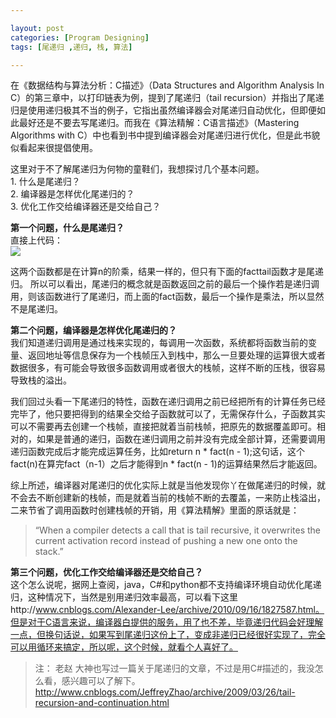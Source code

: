 ```yaml
---

layout: post
categories: [Program Designing]
tags: [尾递归 ,递归, 栈, 算法]

---
```


在《数据结构与算法分析：C描述》（Data Structures and Algorithm Analysis In C）的第三章中，以打印链表为例，提到了尾递归（tail recursion）并指出了尾递归是使用递归极其不当的例子，它指出虽然编译器会对尾递归自动优化，但即便如此最好还是不要去写尾递归。而我在《算法精解：C语言描述》（Mastering Algorithms with C）中也看到书中提到编译器会对尾递归进行优化，但是此书貌似看起来很提倡使用。

这里对于不了解尾递归为何物的童鞋们，我想探讨几个基本问题。  
	1. 什么是尾递归？  
	2. 编译器是怎样优化尾递归的？  
	3. 优化工作交给编译器还是交给自己？

**第一个问题，什么是尾递归？**  
直接上代码：  
![](http://img3.douban.com/view/note/large/public/p7993073.jpg)  

这两个函数都是在计算n的阶乘，结果一样的，但只有下面的facttail函数才是尾递归。
所以可以看出，尾递归的概念就是函数返回之前的最后一个操作若是递归调用，则该函数进行了尾递归，而上面的fact函数，最后一个操作是乘法，所以显然不是尾递归。

**第二个问题，编译器是怎样优化尾递归的？**  
我们知道递归调用是通过栈来实现的，每调用一次函数，系统都将函数当前的变量、返回地址等信息保存为一个栈帧压入到栈中，那么一旦要处理的运算很大或者数据很多，有可能会导致很多函数调用或者很大的栈帧，这样不断的压栈，很容易导致栈的溢出。

我们回过头看一下尾递归的特性，函数在递归调用之前已经把所有的计算任务已经完毕了，他只要把得到的结果全交给子函数就可以了，无需保存什么，子函数其实可以不需要再去创建一个栈帧，直接把就着当前栈帧，把原先的数据覆盖即可。相对的，如果是普通的递归，函数在递归调用之前并没有完成全部计算，还需要调用递归函数完成后才能完成运算任务，比如return n * fact(n - 1);这句话，这个fact(n)在算完fact（n-1）之后才能得到n * fact(n - 1)的运算结果然后才能返回。

综上所述，编译器对尾递归的优化实际上就是当他发现你丫在做尾递归的时候，就不会去不断创建新的栈帧，而是就着当前的栈帧不断的去覆盖，一来防止栈溢出，二来节省了调用函数时创建栈帧的开销，用《算法精解》里面的原话就是：  
> “When a compiler detects a call that is tail recursive, it overwrites the current activation record instead of pushing a new one onto the stack.”

**第三个问题，优化工作交给编译器还是交给自己？**  
这个怎么说呢，据网上查阅，java，C#和python都不支持编译环境自动优化尾递归，这种情况下，当然是别用递归效率最高，可以看下这里http://www.cnblogs.com/Alexander-Lee/archive/2010/09/16/1827587.html。但是对于C语言来说，编译器白提供的服务，用了也不差，毕竟递归代码会好理解一点，但换句话说，如果写到尾递归这份上了，变成非递归已经很好实现了，完全可以用循环来搞定，所以呢，这个时候，就看个人喜好了。

> 注：
> 老赵 大神也写过一篇关于尾递归的文章，不过是用C#描述的，我没怎么看，感兴趣可以了解下。http://www.cnblogs.com/JeffreyZhao/archive/2009/03/26/tail-recursion-and-continuation.html
